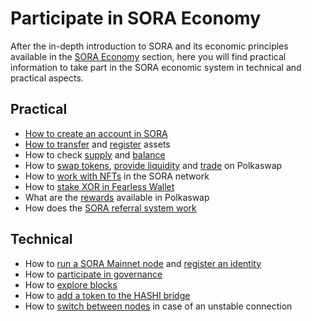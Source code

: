 # Participate in SORA Economy

After the in-depth introduction to SORA and its economic principles
available in the [SORA Economy](sora-economy.md) section, here you
will find practical information to take part in the SORA economic system in technical and
practical aspects.

## Practical
- [How to create an account in SORA](create-an-address.md)
- [How to transfer](transfer.md) and [register](register-an-asset.md) assets
- How to check [supply](check-supply.md) and [balance](check-balance.md)
- How to [swap tokens](swap.md), [provide liquidity](provide-liquidity.md)
  and [trade](advanced-trading.md) on Polkaswap
- How to [work with NFTs](nft.md) in the SORA network
- How to [stake XOR in Fearless Wallet](stake-in-fearless-wallet.md)
- What are the [rewards](rewards.md) available in Polkaswap
- How does the [SORA referral system work](referral.md)
  
## Technical 
- How to [run a SORA Mainnet node](running-a-node.md) and [register an identity](id.md)
- How to [participate in governance](fast-track-public-voting.md)
- How to [explore blocks](explore-blocks.md)
- How to [add a token to the HASHI bridge](adding-a-token-to-a-hashi-bridge.md)
- How to [switch between nodes](nodes-connection.md) in case of an
  unstable connection

